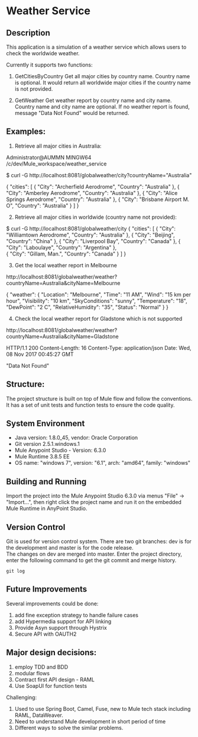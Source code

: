 Weather Service
===========================================

Description
------------

This application is a simulation of a weather service which allows users to check the worldwide weather. 

Currently it supports two functions:

1. GetCitiesByCountry
      Get all major cities by country name.  Country name is optional. It would return all worldwide major cities if the country name is not provided.

2. GetWeather
      Get weather report by country name and city name.  Country name and city name are optional. If no weather report is found,  message "Data Not Found" would be returned.

    
Examples:
------------------------------------------
1. Retrieve all major cities in Australia:

Administrator@AUMMN MINGW64 /c/dev/Mule_workspace/weather_service

$ curl -G http://localhost:8081/globalweather/city?countryName="Australia"
  
  {
  "cities": [
    {
      "City": "Archerfield Aerodrome",
      "Country": "Australia"
    },
    {
      "City": "Amberley Aerodrome",
      "Country": "Australia"
    },
    {
      "City": "Alice Springs Aerodrome",
      "Country": "Australia"
    },
    {
      "City": "Brisbane Airport M. O",
      "Country": "Australia"
    }
  ]
}

2. Retrieve all major cities in worldwide (country name not provided):

$ curl -G http://localhost:8081/globalweather/city
{
  "cities": [
    {
      "City": "Williamtown Aerodrome",
      "Country": "Australia"
    },
    {
      "City": "Beijing",
      "Country": "China"
    },
    {
      "City": "Liverpool Bay",
      "Country": "Canada"
    },
    {
      "City": "Laboulaye",
      "Country": "Argentina"
    },    
    {
      "City": "Gillam, Man.",
      "Country": "Canada"
    }
  ]
 }   
    

3. Get the local weather report in Melbourne
       
http://localhost:8081/globalweather/weather?countryName=Australia&cityName=Melbourne

{
  "weather": {
    "Location": "Melbourne",
    "Time": "11 AM",
    "Wind": "15 km per hour",
    "Visibility": "10 km",
    "SkyConditions": "sunny",
    "Temperature": "18",
    "DewPoint": "2 C",
    "RelativeHumidity": "35",
    "Status": "Normal"
  }
}
      
4. Check the local weather report for Gladstone which is not supported

 http://localhost:8081/globalweather/weather?countryName=Australia&cityName=Gladstone
 
 
 HTTP/1.1 200 
 Content-Length: 16
 Content-Type: application/json
 Date: Wed, 08 Nov 2017 00:45:27 GMT

 "Data Not Found"


     
Structure:
----------
The project structure is built on top of Mule flow and follow the conventions. It has a set of unit tests and function tests to ensure the code quality. 


System Environment
------------------
* Java version: 1.8.0_45, vendor: Oracle Corporation
* Git version 2.5.1.windows.1
* Mule Anypoint Studio - Version: 6.3.0
* Mule Runtime 3.8.5 EE
* OS name: "windows 7", version: "6.1", arch: "amd64", family: "windows"


Building and Running
--------------------

Import the project into the Mule Anypoint Studio 6.3.0 via menus "File" -> "Import...",  then right click the project name and run it on the embedded Mule Runtime in AnyPoint Studio.


Version Control
---------------
Git is used for version control system. There are two git branches: dev is for the development and master is for the code release.  
The changes on dev are merged into master. Enter the project directory, enter the following command to get the git commit and merge history.

    git log


Future Improvements
-------------------
Several improvements could be done:

1. add fine exception strategy to handle failure cases
2. add Hypermedia support for API linking
3. Provide Asyn support through Hystrix
4. Secure API with OAUTH2


Major design decisions:
-----------------------
1. employ TDD and BDD
2. modular flows
3. Contract first API design - RAML
4. Use SoapUI for function tests


Challenging:
1. Used to use Spring Boot, Camel, Fuse,  new to Mule tech stack including RAML, DataWeaver.
2. Need to understand Mule development in short period of time
3. Different ways to solve the similar problems.



